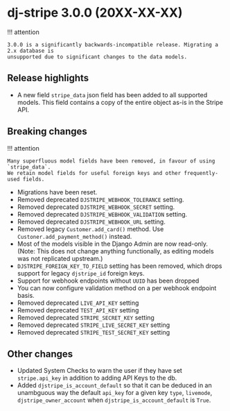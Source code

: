 # dj-stripe 3.0.0 (20XX-XX-XX)

!!! attention

    3.0.0 is a significantly backwards-incompatible release. Migrating a 2.x database is
    unsupported due to significant changes to the data models.

## Release highlights

-   A new field `stripe_data` json field has been added to all
    supported models. This field contains a copy of the entire object as-is in the Stripe
    API.

## Breaking changes


!!! attention

    Many superfluous model fields have been removed, in favour of using `stripe_data`.
    We retain model fields for useful foreign keys and other frequently-used fields.

-   Migrations have been reset.
-   Removed deprecated `DJSTRIPE_WEBHOOK_TOLERANCE` setting.
-   Removed deprecated `DJSTRIPE_WEBHOOK_SECRET` setting.
-   Removed deprecated `DJSTRIPE_WEBHOOK_VALIDATION` setting.
-   Removed deprecated `DJSTRIPE_WEBHOOK_URL` setting.
-   Removed legacy `Customer.add_card()` method. Use `Custoner.add_payment_method()` instead.
-   Most of the models visible in the Django Admin are now read-only. (Note: This does
    not change anything functionally, as editing models was not replicated upstream.)
-   `DJSTRIPE_FOREIGN_KEY_TO_FIELD` setting has been removed, which drops support for
    legacy `djstripe_id` foreign keys.
- Support for webhook endpoints without `UUID` has been dropped
- You can now configure validation method on a per webhook endpoint basis.
- Removed deprecated `LIVE_API_KEY` setting
- Removed deprecated `TEST_API_KEY` setting
- Removed deprecated `STRIPE_SECRET_KEY` setting
- Removed deprecated `STRIPE_LIVE_SECRET_KEY` setting
- Removed deprecated `STRIPE_TEST_SECRET_KEY` setting


## Other changes
- Updated System Checks to warn the user if they have set   `stripe.api_key` in addition to adding API Keys to the db.
- Added `djstripe_is_account_default` so that it can be deduced in an unambguous way the default `api_key` for a given key `type`, `livemode`, `djstripe_owner_account` when `djstripe_is_account_default` is `True`.
